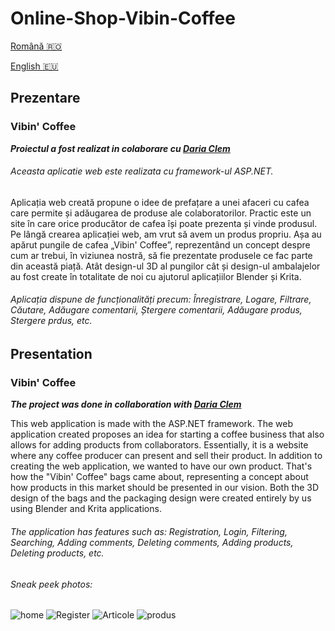 # Online-Shop-Vibin-Coffee

[Română :romania:](#prezentare)

[English :eu:](#presentation)

## Prezentare
### Vibin' Coffee
***Proiectul a fost realizat in colaborare cu [Daria Clem](https://github.com/DariaClem)***
###### Aceasta aplicatie web este realizata cu framework-ul ASP.NET.

Aplicația web creată propune o idee de prefațare a unei afaceri cu cafea care permite și adăugarea de produse ale colaboratorilor. Practic este un site în care orice producător de cafea
își poate prezenta și vinde produsul. Pe lângă crearea aplicației web, am vrut să avem un produs propriu. Așa au apărut pungile de cafea „Vibin' Coffee”, reprezentând un concept
despre cum ar trebui, în viziunea nostră, să fie prezentate produsele ce fac parte din această piață. Atât design-ul 3D al pungilor cât și design-ul ambalajelor au fost create în
totalitate de noi cu ajutorul aplicațiilor Blender și Krita. 

###### Aplicația dispune de funcționalități precum: Înregistrare, Logare, Filtrare, Căutare, Adăugare comentarii, Ștergere comentarii, Adăugare produs, Stergere prdus, etc.


## Presentation
### Vibin' Coffee
***The project was done in collaboration with [Daria Clem](https://github.com/DariaClem)***

This web application is made with the ASP.NET framework. The web application created proposes an idea for starting a coffee business that also allows for adding products from collaborators. Essentially, it is a website where any coffee producer can present and sell their product. In addition to creating the web application, we wanted to have our own product. That's how the "Vibin' Coffee" bags came about, representing a concept about how products in this market should be presented in our vision. Both the 3D design of the bags and the packaging design were created entirely by us using Blender and Krita applications.

###### The application has features such as: Registration, Login, Filtering, Searching, Adding comments, Deleting comments, Adding products, Deleting products, etc.

###### Sneak peek photos:


![home](https://user-images.githubusercontent.com/91968875/212729589-e73e663d-4b28-4cb0-86fe-e1b77076bc35.PNG)
![Register](https://user-images.githubusercontent.com/91968875/212729615-92bef87c-6b74-497b-9c3f-021c762da88f.PNG)
![Articole](https://user-images.githubusercontent.com/91968875/212729631-c4c05643-1aba-4374-8317-0375b8694e74.PNG)
![produs](https://user-images.githubusercontent.com/91968875/212729640-ffffb54b-e1fa-4be4-8bbb-6a849917a834.PNG)


